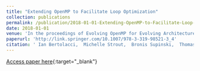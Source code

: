 ```yaml
---
title: "Extending OpenMP to Facilitate Loop Optimization"
collection: publications
permalink: /publication/2018-01-01-Extending-OpenMP-to-Facilitate-Loop-Optimization
date: 2018-01-01
venue: 'In the proceedings of Evolving OpenMP for Evolving Architectures'
paperurl: 'http://link.springer.com/10.1007/978-3-319-98521-3_4'
citation: ' Ian Bertolacci,  Michelle Strout,  Bronis Supinski,  Thomas Scogland,  Eddie Davis,  Catherine Olschanowsky, &quot;Extending OpenMP to Facilitate Loop Optimization.&quot; In the proceedings of Evolving OpenMP for Evolving Architectures, 2018.'
---
```

[Access paper here](http://link.springer.com/10.1007/978-3-319-98521-3_4){:target="_blank"}
